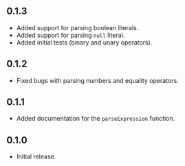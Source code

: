 ## 0.1.3

- Added support for parsing boolean literals.
- Added support for parsing `null` literal.
- Added initial tests (binary and unary operators).

## 0.1.2

- Fixed bugs with parsing numbers and equality operators.

## 0.1.1

- Added documentation for the `parseExpression` function.

## 0.1.0

- Initial release.
